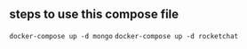 ## steps to use this compose file 

`docker-compose up -d mongo`
`docker-compose up -d rocketchat`


